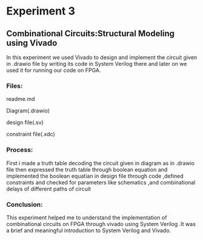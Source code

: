 # Experiment 3
## Combinational Circuits:Structural Modeling using Vivado
 In this experiment we used Vivado to design  and implement the circuit given in .drawio file by writing its code in System Verilog there  and later on we  used it for running our code on FPGA.
 ### Files:
 readme.md
 
 Diagram(.drawio)
 
 design file(.sv)
 
 constraint file(.xdc)
 ### Process:
 First i made a truth table decoding the circuit given in diagram as in .drawio file then expressed the truth table through boolean equation and implemented the boolean equatian in design file through code ,defined constraints  and checked for parameters like schematics ,and combinational delays of different paths of circuit
 ### Conclusion:
 This experiment helped me to understand the implementation of combinational circuits  on FPGA through vivado using System Verilog .It was a brief and meaningful introduction to System Verilog and Vivado.
 

